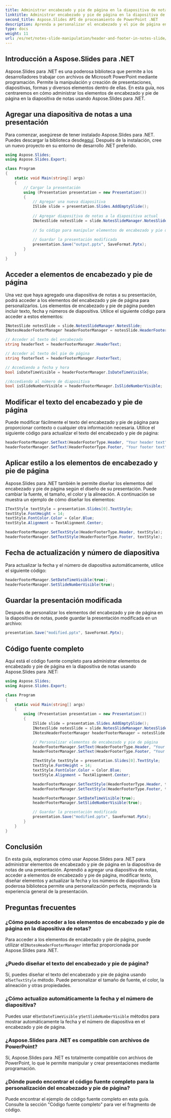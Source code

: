 ```yaml
---
title: Administrar encabezado y pie de página en la diapositiva de notas
linktitle: Administrar encabezado y pie de página en la diapositiva de notas
second_title: Aspose.Slides API de procesamiento de PowerPoint .NET
description: Aprenda a personalizar el encabezado y el pie de página en las diapositivas de notas usando Aspose.Slides para .NET. Esta guía paso a paso proporciona ejemplos de código fuente y cubre el acceso, la modificación y el estilo de los elementos.
type: docs
weight: 11
url: /es/net/notes-slide-manipulation/header-and-footer-in-notes-slide/
---
```


## Introducción a Aspose.Slides para .NET

Aspose.Slides para .NET es una poderosa biblioteca que permite a los desarrolladores trabajar con archivos de Microsoft PowerPoint mediante programación. Permite la manipulación y creación de presentaciones, diapositivas, formas y diversos elementos dentro de ellas. En esta guía, nos centraremos en cómo administrar los elementos de encabezado y pie de página en la diapositiva de notas usando Aspose.Slides para .NET.

## Agregar una diapositiva de notas a una presentación

 Para comenzar, asegúrese de tener instalado Aspose.Slides para .NET. Puedes descargar la biblioteca desde[aquí](https://releases.aspose.com/slides/net/). Después de la instalación, cree un nuevo proyecto en su entorno de desarrollo .NET preferido.

```csharp
using Aspose.Slides;
using Aspose.Slides.Export;

class Program
{
    static void Main(string[] args)
    {
        // Cargar la presentación
        using (Presentation presentation = new Presentation())
        {
            // Agregar una nueva diapositiva
            ISlide slide = presentation.Slides.AddEmptySlide();
            
            // Agregar diapositiva de notas a la diapositiva actual
            INotesSlide notesSlide = slide.NotesSlideManager.NotesSlide;
            
            // Su código para manipular elementos de encabezado y pie de página irá aquí
            
            // Guardar la presentación modificada
            presentation.Save("output.pptx", SaveFormat.Pptx);
        }
    }
}
```

## Acceder a elementos de encabezado y pie de página

Una vez que haya agregado una diapositiva de notas a su presentación, podrá acceder a los elementos del encabezado y pie de página para personalizarlos. Los elementos de encabezado y pie de página pueden incluir texto, fecha y números de diapositiva. Utilice el siguiente código para acceder a estos elementos:

```csharp
INotesSlide notesSlide = slide.NotesSlideManager.NotesSlide;
INotesHeaderFooterManager headerFooterManager = notesSlide.HeaderFooterManager;

// Acceder al texto del encabezado
string headerText = headerFooterManager.HeaderText;

// Acceder al texto del pie de página
string footerText = headerFooterManager.FooterText;

// Accediendo a fecha y hora
bool isDateTimeVisible = headerFooterManager.IsDateTimeVisible;

//Accediendo al número de diapositiva
bool isSlideNumberVisible = headerFooterManager.IsSlideNumberVisible;
```

## Modificar el texto del encabezado y pie de página

Puede modificar fácilmente el texto del encabezado y pie de página para proporcionar contexto o cualquier otra información necesaria. Utilice el siguiente código para actualizar el texto del encabezado y pie de página:

```csharp
headerFooterManager.SetText(HeaderFooterType.Header, "Your header text");
headerFooterManager.SetText(HeaderFooterType.Footer, "Your footer text");
```

## Aplicar estilo a los elementos de encabezado y pie de página

Aspose.Slides para .NET también le permite diseñar los elementos del encabezado y pie de página según el diseño de su presentación. Puede cambiar la fuente, el tamaño, el color y la alineación. A continuación se muestra un ejemplo de cómo diseñar los elementos:

```csharp
ITextStyle textStyle = presentation.Slides[0].TextStyle;
textStyle.FontHeight = 14;
textStyle.FontColor.Color = Color.Blue;
textStyle.Alignment = TextAlignment.Center;

headerFooterManager.SetTextStyle(HeaderFooterType.Header, textStyle);
headerFooterManager.SetTextStyle(HeaderFooterType.Footer, textStyle);
```

## Fecha de actualización y número de diapositiva

Para actualizar la fecha y el número de diapositiva automáticamente, utilice el siguiente código:

```csharp
headerFooterManager.SetDateTimeVisible(true);
headerFooterManager.SetSlideNumberVisible(true);
```

## Guardar la presentación modificada

Después de personalizar los elementos del encabezado y pie de página en la diapositiva de notas, puede guardar la presentación modificada en un archivo:

```csharp
presentation.Save("modified.pptx", SaveFormat.Pptx);
```

## Código fuente completo

Aquí está el código fuente completo para administrar elementos de encabezado y pie de página en la diapositiva de notas usando Aspose.Slides para .NET:

```csharp
using Aspose.Slides;
using Aspose.Slides.Export;

class Program
{
    static void Main(string[] args)
    {
        using (Presentation presentation = new Presentation())
        {
            ISlide slide = presentation.Slides.AddEmptySlide();
            INotesSlide notesSlide = slide.NotesSlideManager.NotesSlide;
            INotesHeaderFooterManager headerFooterManager = notesSlide.HeaderFooterManager;

            // Personalizar elementos de encabezado y pie de página
            headerFooterManager.SetText(HeaderFooterType.Header, "Your header text");
            headerFooterManager.SetText(HeaderFooterType.Footer, "Your footer text");

            ITextStyle textStyle = presentation.Slides[0].TextStyle;
            textStyle.FontHeight = 14;
            textStyle.FontColor.Color = Color.Blue;
            textStyle.Alignment = TextAlignment.Center;

            headerFooterManager.SetTextStyle(HeaderFooterType.Header, textStyle);
            headerFooterManager.SetTextStyle(HeaderFooterType.Footer, textStyle);

            headerFooterManager.SetDateTimeVisible(true);
            headerFooterManager.SetSlideNumberVisible(true);

            // Guardar la presentación modificada
            presentation.Save("modified.pptx", SaveFormat.Pptx);
        }
    }
}
```

## Conclusión

En esta guía, exploramos cómo usar Aspose.Slides para .NET para administrar elementos de encabezado y pie de página en la diapositiva de notas de una presentación. Aprendió a agregar una diapositiva de notas, acceder a elementos de encabezado y pie de página, modificar texto, diseñar elementos y actualizar la fecha y los números de diapositiva. Esta poderosa biblioteca permite una personalización perfecta, mejorando la experiencia general de la presentación.

## Preguntas frecuentes

### ¿Cómo puedo acceder a los elementos de encabezado y pie de página en la diapositiva de notas?

 Para acceder a los elementos de encabezado y pie de página, puede utilizar el`INotesHeaderFooterManager` interfaz proporcionada por Aspose.Slides para .NET.

### ¿Puedo diseñar el texto del encabezado y pie de página?

 Sí, puedes diseñar el texto del encabezado y pie de página usando el`SetTextStyle` método. Puede personalizar el tamaño de fuente, el color, la alineación y otras propiedades.

### ¿Cómo actualizo automáticamente la fecha y el número de diapositiva?

 Puedes usar el`SetDateTimeVisible` y`SetSlideNumberVisible` métodos para mostrar automáticamente la fecha y el número de diapositiva en el encabezado y pie de página.

### ¿Aspose.Slides para .NET es compatible con archivos de PowerPoint?

Sí, Aspose.Slides para .NET es totalmente compatible con archivos de PowerPoint, lo que le permite manipular y crear presentaciones mediante programación.

### ¿Dónde puedo encontrar el código fuente completo para la personalización del encabezado y pie de página?

Puede encontrar el ejemplo de código fuente completo en esta guía. Consulte la sección "Código fuente completo" para ver el fragmento de código.